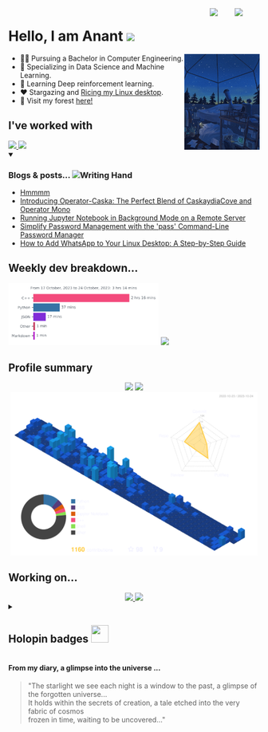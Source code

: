 <!-- Header 
<a href="https://github.com/Anant-mishra1729#gh-light-mode-only">
<img src="https://capsule-render.vercel.app/api?type=waving&height=200&text=Hey!%20I'm%20Anant%20Mishra&fontAlign=40&fontAlignY=30&color=0:41C5EA,50:65A4BD,100:133C64&animation=twinkling&fontSize=50&fontColor=ffffff&desc=Welcome%20to%20%my%20profile!&descSize=20&descAlignY=50&descAlign=75#gh-light-mode-only" alt="Header" width="100%" />
</a>

<a href="https://github.com/Anant-mishra1729#gh-dark-mode-only" width="30">
<img src="https://capsule-render.vercel.app/api?type=waving&height=200&text=Hey!%20I'm%20Anant%20Mishra&fontAlign=40&fontAlignY=30&color=0:243694,50:264778,100:427786&animation=twinkling&fontSize=50&fontColor=ffffff&desc=Welcome%20to%20%my%20profile!&descSize=20&descAlignY=50&descAlign=75#gh-dark-mode-only" alt="Header" width="100%" />
</a> -->


<!-- Header icons -->
<div>
 <!-- Day and Night icons -->
  <a href="https://github.com/settings/appearance#gh-light-mode-only">  
  <img src="https://raw.githubusercontent.com/Tarikul-Islam-Anik/Animated-Fluent-Emojis/master/Emojis/Travel%20and%20places/Sun%20with%20Face.png" width="50" align="right" />
  </a>

  <a href="https://github.com/settings/appearance#gh-dark-mode-only">
  <img src="https://raw.githubusercontent.com/Tarikul-Islam-Anik/Animated-Fluent-Emojis/master/Emojis/Travel%20and%20places/First%20Quarter%20Moon%20Face.png" width="50" align="right" />
  </a>
</div>


<!-- Introduction + Coffee -->
<h1> Hello, I am Anant <img src = "https://media3.giphy.com/media/ZDNQdzCUjIK9VNUE2c/giphy.webp" width = "70"/></h1>
<div align="left">

<!-- Introduction image -->
  <picture>
    <source media="(prefers-color-scheme: light)" srcset="https://images.squarespace-cdn.com/content/v1/5c4ece0e3917ee277d32eaf3/1570273077298-30G7YE5PFHJW058FFNNJ/summer-ani.gif" align="right" width="30%">
    <img src="images/astronomy.gif" width="30%" align="right" />
  </picture>

<!--   About me -->
* 👨‍🎓 Pursuing a Bachelor in Computer Engineering.
* 🎯 Specializing in Data Science and Machine Learning.
* 🤖 Learning Deep reinforcement learning.
* ❤️ Stargazing and [Ricing my Linux desktop](https://github.com/Anant-mishra1729/Village-Linux-rice).
* 🎄 Visit my forest [here!](https://tree-nation.com/profile/anant-mishra)

<!-- Programming languages -->
<h2>I've worked with</h2>
<a href="https://github.com/Anant-mishra1729#gh-light-mode-only">
<img src="https://skillicons.dev/icons?i=python,tensorflow,pytorch,r,rust,matlab,cpp,flask,react,html,css,mysql,linux,bash,git,neovim,&theme=light&perline=9" />
</a>
<a href="https://github.com/Anant-mishra1729#gh-dark-mode-only">
<img src="https://skillicons.dev/icons?i=python,tensorflow,pytorch,r,rust,matlab,cpp,flask,react,html,css,mysql,linux,bash,git,neovim,&theme=dark&perline=9" />
</a>


<details open>
<summary><h3> Blogs & posts... <img src="https://github.com/Tarikul-Islam-Anik/Animated-Fluent-Emojis/blob/master/Emojis/Hand%20gestures/Writing%20Hand%20Medium-Light%20Skin%20Tone.png?raw=true" alt="Writing Hand" width="35" height="35" /></h3></summary>
		  
<!-- BLOG-POST-LIST:START -->
- [Hmmmm](https://dev.to/anantmishra1729/placeholder-contributor-3gb6)
- [Introducing Operator-Caska: The Perfect Blend of CaskaydiaCove and Operator Mono](https://dev.to/anantmishra1729/introducing-operator-caska-the-perfect-blend-of-caskaydiacove-and-operator-mono-4o0b)
- [Running Jupyter Notebook in Background Mode on a Remote Server](https://medium.com/@amishra1577/running-jupyter-notebook-in-background-mode-on-a-remote-server-64f1872cef6a?source=rss-b63f40c330a8------2)
- [Simplify Password Management with the &#39;pass&#39; Command-Line Password Manager](https://dev.to/anantmishra1729/simplify-password-management-with-the-pass-command-line-password-manager-2pbg)
- [How to Add WhatsApp to Your Linux Desktop: A Step-by-Step Guide](https://medium.com/@amishra1577/how-to-add-whatsapp-to-your-linux-desktop-a-step-by-step-guide-21276cbf23a9?source=rss-b63f40c330a8------2)
<!-- BLOG-POST-LIST:END -->

</details>
<!-- Wakatime -->
<h2>Weekly dev breakdown...</h2>
<img src="images/stat.svg" width="60%"/>

<picture>
<source srcset="https://github-readme-stats-git-master-anant-mishra1729.vercel.app/api/top-langs/?username=Anant-mishra1729hide_border=true&layout=donut&hide=jupyter%20notebook,html,css" media="(prefers-color-scheme: light)" width="36%" />
<img src="https://github-readme-stats-git-master-anant-mishra1729.vercel.app/api/top-langs/?username=Anant-mishra1729&theme=github_dark&layout=donut&hide_border=true&hide=jupyter%20notebook,html,css" width="36%" />
</picture>

<!-- Profile summary -->
<h2>Profile summary </h2>
<div align="center">
 <picture align = "left">
    <source srcset="https://github-readme-stats-git-master-anant-mishra1729.vercel.app/api?username=Anant-mishra1729&show_icons=true&hide_border=true" media="(prefers-color-scheme: light)" width="47%" />
    <img src="https://github-readme-stats-git-master-anant-mishra1729.vercel.app/api?username=Anant-mishra1729&show_icons=true&hide_border=true&theme=github_dark" width="47%" />
  </picture>
<picture align = "left">
    <source srcset="https://streak-stats.demolab.com/?user=Anant-mishra1729&hide_border=true" media="(prefers-color-scheme: light)" width="47%" />
    <img src="https://streak-stats.demolab.com/?user=Anant-mishra1729&hide_border=true&theme=dark" width="47%" />
</picture>
  <picture align = "right">
    <source media="(prefers-color-scheme: light)" srcset="images/profile-custom-season.svg" width = "98%">
    <img src="images/profile-custom-night-view.svg" width = "98%"/>
  </picture>

</div>

## Working on...

<div align = "center">

<a href = "https://github.com/Anant-mishra1729/Neural-network-from-Scratch">
<picture>
  <source
    srcset="https://github-readme-stats-git-master-anant-mishra1729.vercel.app/api/pin/?username=Anant-mishra1729&repo=Neural-network-from-Scratch&theme=algolia"
    media="(prefers-color-scheme: dark)"
  />
  <img src="https://github-readme-stats-git-master-anant-mishra1729.vercel.app/api/pin/?username=Anant-mishra1729&repo=Neural-network-from-Scratch&theme=default" media="(prefers-color-scheme: light)"/>
</picture>
</a>

<a href = "https://github.com/Anant-mishra1729/Machine-Learning-Notebooks">
<picture>
  <source
    srcset="https://github-readme-stats-git-master-anant-mishra1729.vercel.app/api/pin/?username=Anant-mishra1729&repo=Machine-Learning-Notebooks&theme=algolia"
    media="(prefers-color-scheme: dark)"
  />
  <img src="https://github-readme-stats-git-master-anant-mishra1729.vercel.app/api/pin/?username=Anant-mishra1729&repo=Machine-Learning-Notebooks&theme=default" media="(prefers-color-scheme: light)"/>
</picture>
</a>
</div>

<details>
<summary><h2>Holopin badges <img src = "https://em-content.zobj.net/source/microsoft-teams/337/t-rex_1f996.png" width = "35" height = "35"/></h2></summary>

[![An image of @amish1729's Holopin badges, which is a link to view their full Holopin profile](https://holopin.me/amish1729)](https://holopin.io/@amish1729)

</details>

<!-- Diary -->
<h4 align="left">From my diary, a glimpse into the universe ... </h4>

> "The starlight we see each night is a window to the past, a glimpse of the forgotten universe... <br>It holds within the secrets of creation, a tale etched into the very fabric of cosmos <br>frozen in time, waiting to be uncovered..."


<!-- [![Typing SVG](https://readme-typing-svg.demolab.com?font=Fira+Code&size=16&pause=400&width=700&lines=This+readme+supports+theme+switching.;+Switch+from+light+to+dark+mode+or+vice+versa+and+see+the+magic+%F0%9F%A7%99)](https://git.io/typing-svg) -->


<!-- <b>I've pinned a few projects below, hope you like them... <img src="https://github.com/Tarikul-Islam-Anik/Animated-Fluent-Emojis/blob/master/Emojis/Hand%20gestures/Waving%20Hand%20Medium-Light%20Skin%20Tone.png?raw=true" alt="Waving Hand" width="35" height="35" /></b> -->

  <!-- Footer
<div>
  <a href="https://github.com/Anant-mishra1729#gh-light-mode-only">
  <img src="https://capsule-render.vercel.app/api?section=footer&type=waving&color=0:41C5EA,50:65A4BD,100:133C64#gh-light-mode-only" alt="Footer" width="100%" align = "left"/>
  </a>
  <a href="https://github.com/Anant-mishra1729#gh-dark-mode-only">
  <img src="https://capsule-render.vercel.app/api?section=footer&type=waving&color=0:243694,50:264778,100:427786" alt="Header" width="100%" align = "left"/>
  </a>
</div>
-->

